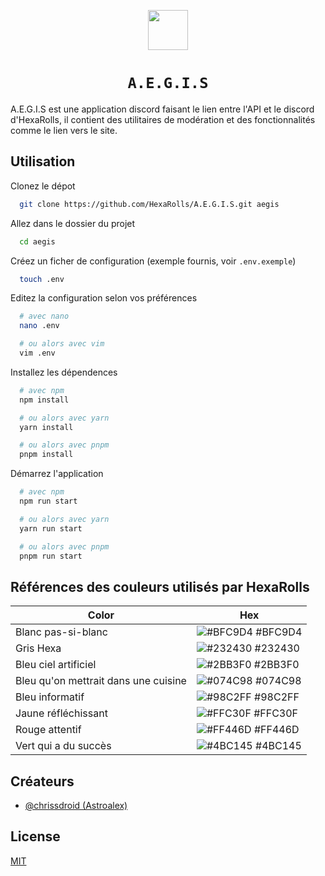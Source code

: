 
<p align="center">
	<img src="https://api.hexarolls.com/assets/684ed09f-0267-43a3-a25c-7e6b93cafe9b" height="64" />
</p>

<h1 align="center">
	<code>A.E.G.I.S</code>
</h1>

A.E.G.I.S est une application discord faisant le lien entre l'API et le discord d'HexaRolls, il contient des utilitaires de modération et des fonctionnalités comme le lien vers le site.


## Utilisation

Clonez le dépot

```bash
  git clone https://github.com/HexaRolls/A.E.G.I.S.git aegis
```

Allez dans le dossier du projet

```bash
  cd aegis
```

Créez un ficher de configuration (exemple fournis, voir `.env.exemple`)

```bash
  touch .env
```

Editez la configuration selon vos préférences

```bash
  # avec nano
  nano .env

  # ou alors avec vim
  vim .env
```

Installez les dépendences

```bash
  # avec npm
  npm install

  # ou alors avec yarn
  yarn install

  # ou alors avec pnpm
  pnpm install
```

Démarrez l'application

```bash
  # avec npm
  npm run start

  # ou alors avec yarn
  yarn run start

  # ou alors avec pnpm
  pnpm run start
```

## Références des couleurs utilisés par HexaRolls

| Color             | Hex                                                                |
| ----------------- | ------------------------------------------------------------------ |
| Blanc pas-si-blanc | ![#BFC9D4](https://via.placeholder.com/10/BFC9D4?text=+) #BFC9D4 |
| Gris Hexa | ![#232430](https://via.placeholder.com/10/232430?text=+) #232430 |
| Bleu ciel artificiel | ![#2BB3F0](https://via.placeholder.com/10/2BB3F0?text=+) #2BB3F0 |
| Bleu qu'on mettrait dans une cuisine | ![#074C98](https://via.placeholder.com/10/074C98?text=+) #074C98 |
| Bleu informatif | ![#98C2FF](https://via.placeholder.com/10/98C2FF?text=+) #98C2FF |
| Jaune réfléchissant | ![#FFC30F](https://via.placeholder.com/10/FFC30F?text=+) #FFC30F |
| Rouge attentif | ![#FF446D](https://via.placeholder.com/10/FF446D?text=+) #FF446D |
| Vert qui a du succès | ![#4BC145](https://via.placeholder.com/10/4BC145?text=+) #4BC145 |


## Créateurs

- [@chrissdroid (Astroalex)](https://github.com/Chrissdroid)


## License

[MIT](https://choosealicense.com/licenses/mit/)